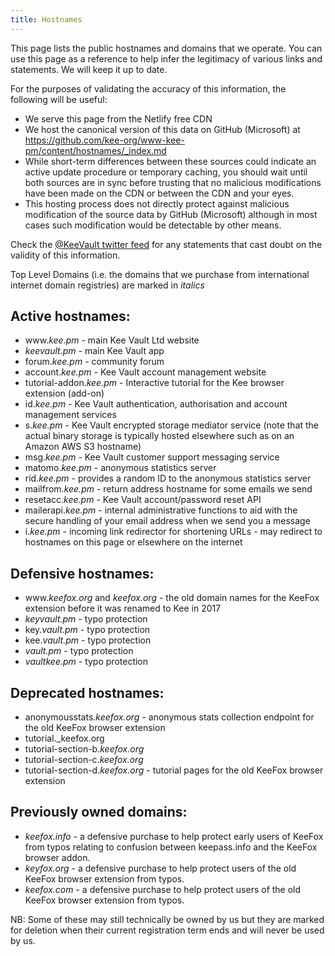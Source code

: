 ```yaml
---
title: Hostnames
---
```


This page lists the public hostnames and domains that we operate. You can use this page as a reference to help infer the legitimacy of various links and statements. We will keep it up to date.

For the purposes of validating the accuracy of this information, the following will be useful:

* We serve this page from the Netlify free CDN
* We host the canonical version of this data on GitHub (Microsoft) at https://github.com/kee-org/www-kee-pm/content/hostnames/_index.md
* While short-term differences between these sources could indicate an active update procedure or temporary caching, you should wait until both sources are in sync before trusting that no malicious modifications have been made on the CDN or between the CDN and your eyes.
* This hosting process does not directly protect against malicious modification of the source data by GitHub (Microsoft) although in most cases such modification would be detectable by other means.

Check the [@KeeVault twitter feed](https://twitter.com/keevault) for any statements that cast doubt on the validity of this information.

Top Level Domains (i.e. the domains that we purchase from international internet domain registries) are marked in _italics_

## Active hostnames:

* www&#65279;._kee.pm_ - main Kee Vault Ltd website
* _keevault.pm_ - main Kee Vault app
* forum._kee.pm_ - community forum
* account._kee.pm_ - Kee Vault account management website
* tutorial-addon._kee.pm_ - Interactive tutorial for the Kee browser extension (add-on)
* id._kee.pm_ - Kee Vault authentication, authorisation and account management services
* s._kee.pm_ - Kee Vault encrypted storage mediator service (note that the actual binary storage is typically hosted elsewhere such as on an Amazon AWS S3 hostname)
* msg._kee.pm_ - Kee Vault customer support messaging service
* matomo._kee.pm_ - anonymous statistics server
* rid._kee.pm_ - provides a random ID to the anonymous statistics server
* mailfrom._kee.pm_ - return address hostname for some emails we send
* resetacc._kee.pm_ - Kee Vault account/password reset API
* mailerapi._kee.pm_ - internal administrative functions to aid with the secure handling of your email address when we send you a message
* i._kee.pm_ - incoming link redirector for shortening URLs - may redirect to hostnames on this page or elsewhere on the internet

## Defensive hostnames:

* www&#65279;._keefox.org_ and _keefox.org_ - the old domain names for the KeeFox extension before it was renamed to Kee in 2017
* _keyvault.pm_ - typo protection
* key._vault.pm_ - typo protection
* kee._vault.pm_ - typo protection
* _vault.pm_ - typo protection 
* _vaultkee.pm_ - typo protection

## Deprecated hostnames:

* anonymousstats._keefox.org_ - anonymous stats collection endpoint for the old KeeFox browser extension
* tutorial._keefox.org
* tutorial-section-b._keefox.org_
* tutorial-section-c._keefox.org_
* tutorial-section-d._keefox.org_ - tutorial pages for the old KeeFox browser extension

## Previously owned domains:

* _keefox.info_ - a defensive purchase to help protect early users of KeeFox from typos relating to confusion between keepass.info and the KeeFox browser addon.
* _keyfox.org_ - a defensive purchase to help protect users of the old KeeFox browser extension from typos.
* _keefox.com_ - a defensive purchase to help protect users of the old KeeFox browser extension from typos.

NB: Some of these may still technically be owned by us but they are marked for deletion when their current registration term ends and will never be used by us.
